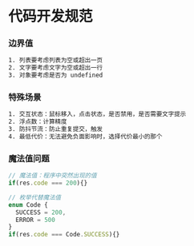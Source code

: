 # 代码开发规范

### 边界值

```bash
1. 列表要考虑列表为空或超出一页
2. 文字要考虑文字为空或超出一行
3. 对象要考虑是否为 undefined
```

### 特殊场景

```bash
1. 交互状态：鼠标移入，点击状态，是否禁用，是否需要文字提示
2. 浮点数：计算精度
3. 防抖节流：防止重复提交，触发
4. 最低代价：无法避免负面影响时，选择代价最小的那个
```

### 魔法值问题

```javascript
// 魔法值：程序中突然出现的值
if(res.code === 200){}

// 枚举代替魔法值
enum Code {
  SUCCESS = 200,
  ERROR = 500
}
if(res.code === Code.SUCCESS){}
```
